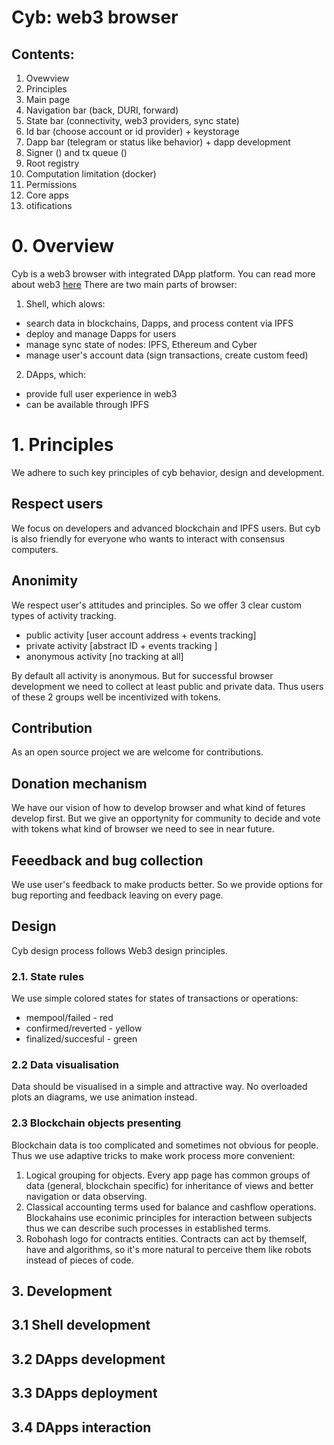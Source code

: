 # Cyb: web3 browser

## Contents:

1. Ovewview
2. Principles
3. Main page
4. Navigation bar (back, DURI, forward)
5. State bar (connectivity, web3 providers, sync state)
6. Id bar (choose account or id provider) + keystorage
7. Dapp bar (telegram or status like behavior) + dapp development
8. Signer () and tx queue ()
9. Root registry
10. Computation limitation (docker)
11. Permissions
12. Core apps
13. otifications

# 0. Overview

Cyb is a web3 browser with integrated DApp platform. You can read more about web3 [here](cyb/docs/web3-vision.md)
There are two main parts of browser:

1. Shell, which alows:

- search data in blockchains, Dapps, and process content via IPFS
- deploy and manage Dapps for users
- manage sync state of nodes: IPFS, Ethereum and Cyber
- manage user's account data (sign transactions, create custom feed)

2. DApps, which:

- provide full user experience in web3
- can be available through IPFS


# 1. Principles

We adhere to such key principles of cyb behavior, design and development.

## Respect users

We focus on developers and advanced blockchain and IPFS users. But cyb is also friendly for everyone who wants to interact with consensus computers.

## Anonimity

We respect user's attitudes and principles. So we offer 3 clear custom types of activity tracking. 

- public activity [user account address + events tracking]
- private activity [abstract ID + events tracking ]
- anonymous activity [no tracking at all]

By default all activity is anonymous. But for successful browser development we need to collect at least public and private data. Thus users of these 2 groups well be incentivized with tokens.

## Contribution

As an open source project we are welcome for contributions. 

## Donation mechanism

We have our vision of how to develop browser and what kind of fetures develop first. But we give an opportynity for community to decide and vote with tokens what kind of browser we need to see in near future. 

## Feeedback and bug collection

We use user's feedback to make products better. So we provide options for bug reporting and feedback leaving on every page.

## Design

Cyb design process follows Web3 design principles.

### 2.1. State rules

We use simple colored states for states of transactions or operations:

- mempool/failed - red
- confirmed/reverted - yellow
- finalized/succesful - green

### 2.2 Data visualisation

Data should be visualised in a simple and attractive way. No overloaded plots an diagrams, we use animation instead.

### 2.3 Blockchain objects presenting

Blockchain data is too complicated and sometimes not obvious for people. Thus we use adaptive tricks to make work process more convenient:

1. Logical grouping for objects. Every app page has common groups of data (general, blockchain specific) for inheritance of views and better navigation or data observing.
2. Classical accounting terms used for balance and cashflow operations. Blockahains use econimic principles for interaction between subjects thus we can describe such processes in established terms.
3. Robohash logo for contracts entities. Contracts can act by themself, have and algorithms, so it's more natural to perceive them like robots instead of pieces of code.


## 3. Development

## 3.1 Shell development

## 3.2 DApps development

## 3.3 DApps deployment

## 3.4 DApps interaction
